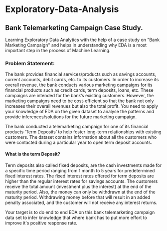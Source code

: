 # Exploratory-Data-Analysis

## Bank Telemarketing Campaign Case Study.

Learning Exploratory Data Analytics with the help of a case study on "Bank Marketing Campaign" and helps in understanding why EDA is a most important step in the process of Machine Learning.

### Problem Statement:

The bank provides financial services/products such as savings accounts, current accounts, debit cards, etc. to its customers. In order to increase its overall revenue, the bank conducts various marketing campaigns for its financial products such as credit cards, term deposits, loans, etc. These campaigns are intended for the bank’s existing customers. However, the marketing campaigns need to be cost-efficient so that the bank not only increases their overall revenues but also the total profit. You need to apply your knowledge of EDA on the given dataset to analyse the patterns and provide inferences/solutions for the future marketing campaign.

The bank conducted a telemarketing campaign for one of its financial products ‘Term Deposits’ to help foster long-term relationships with existing customers. The dataset contains information about all the customers who were contacted during a particular year to open term deposit accounts.

#### What is the term Deposit?

Term deposits also called fixed deposits, are the cash investments made for a specific time period ranging from 1 month to 5 years for predetermined fixed interest rates. The fixed interest rates offered for term deposits are higher than the regular interest rates for savings accounts. The customers receive the total amount (investment plus the interest) at the end of the maturity period. Also, the money can only be withdrawn at the end of the maturity period. Withdrawing money before that will result in an added penalty associated, and the customer will not receive any interest returns.

Your target is to do end to end EDA on this bank telemarketing campaign data set to infer knowledge that where bank has to put more effort to improve it's positive response rate.
